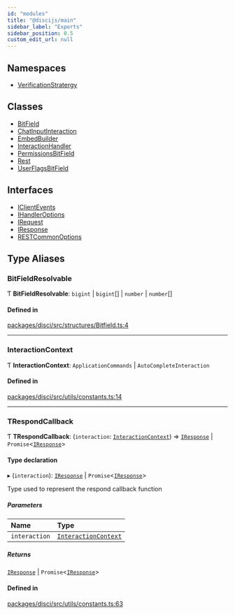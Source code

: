 ```yaml
---
id: "modules"
title: "@discijs/main"
sidebar_label: "Exports"
sidebar_position: 0.5
custom_edit_url: null
---
```


## Namespaces

- [VerificationStratergy](namespaces/VerificationStratergy.md)

## Classes

- [BitField](classes/BitField.md)
- [ChatInputInteraction](classes/ChatInputInteraction.md)
- [EmbedBuilder](classes/EmbedBuilder.md)
- [InteractionHandler](classes/InteractionHandler.md)
- [PermissionsBitField](classes/PermissionsBitField.md)
- [Rest](classes/Rest.md)
- [UserFlagsBitField](classes/UserFlagsBitField.md)

## Interfaces

- [IClientEvents](interfaces/IClientEvents.md)
- [IHandlerOptions](interfaces/IHandlerOptions.md)
- [IRequest](interfaces/IRequest.md)
- [IResponse](interfaces/IResponse.md)
- [RESTCommonOptions](interfaces/RESTCommonOptions.md)

## Type Aliases

### BitFieldResolvable

Ƭ **BitFieldResolvable**: `bigint` \| `bigint`[] \| `number` \| `number`[]

#### Defined in

[packages/disci/src/structures/Bitfield.ts:4](https://github.com/typicalninja493/disci/blob/1035cbc/packages/disci/src/structures/Bitfield.ts#L4)

___

### InteractionContext

Ƭ **InteractionContext**: `ApplicationCommands` \| `AutoCompleteInteraction`

#### Defined in

[packages/disci/src/utils/constants.ts:14](https://github.com/typicalninja493/disci/blob/1035cbc/packages/disci/src/utils/constants.ts#L14)

___

### TRespondCallback

Ƭ **TRespondCallback**: (`interaction`: [`InteractionContext`](modules.md#interactioncontext)) => [`IResponse`](interfaces/IResponse.md) \| `Promise`<[`IResponse`](interfaces/IResponse.md)\>

#### Type declaration

▸ (`interaction`): [`IResponse`](interfaces/IResponse.md) \| `Promise`<[`IResponse`](interfaces/IResponse.md)\>

Type used to represent the respond callback function

##### Parameters

| Name | Type |
| :------ | :------ |
| `interaction` | [`InteractionContext`](modules.md#interactioncontext) |

##### Returns

[`IResponse`](interfaces/IResponse.md) \| `Promise`<[`IResponse`](interfaces/IResponse.md)\>

#### Defined in

[packages/disci/src/utils/constants.ts:63](https://github.com/typicalninja493/disci/blob/1035cbc/packages/disci/src/utils/constants.ts#L63)
